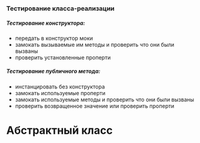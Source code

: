 ### Тестирование класса-реализации

##### Тестирование конструктора:
- передать в конструктор моки
- замокать вызываемые им методы и проверить что они были вызваны
- проверить установленные проперти

##### Тестирование публичного метода:
- инстанцировать без конструктора
- замокать используемые проперти
- замокать используемые методы и проверить что они были вызваны
- проверить возвращенное значение или проверить проперти

# Абстрактный класс

#